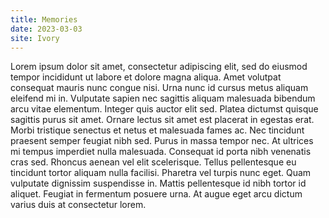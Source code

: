 ```yaml
---
title: Memories
date: 2023-03-03
site: Ivory
---
```


Lorem ipsum dolor sit amet, consectetur adipiscing elit, sed do eiusmod tempor incididunt ut labore et dolore magna aliqua. Amet volutpat consequat mauris nunc congue nisi. Urna nunc id cursus metus aliquam eleifend mi in. Vulputate sapien nec sagittis aliquam malesuada bibendum arcu vitae elementum. Integer quis auctor elit sed. Platea dictumst quisque sagittis purus sit amet. Ornare lectus sit amet est placerat in egestas erat. Morbi tristique senectus et netus et malesuada fames ac. Nec tincidunt praesent semper feugiat nibh sed. Purus in massa tempor nec. At ultrices mi tempus imperdiet nulla malesuada. Consequat id porta nibh venenatis cras sed. Rhoncus aenean vel elit scelerisque. Tellus pellentesque eu tincidunt tortor aliquam nulla facilisi. Pharetra vel turpis nunc eget. Quam vulputate dignissim suspendisse in. Mattis pellentesque id nibh tortor id aliquet. Feugiat in fermentum posuere urna. At augue eget arcu dictum varius duis at consectetur lorem.